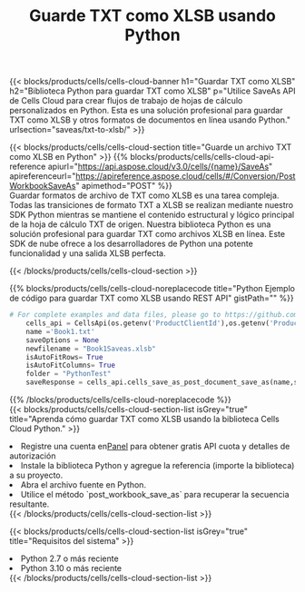 ﻿---
title:  Guarde TXT como XLSB usando Python
description:  Utilizando Aspose.Cells Cloud SDK para Python para guardar el archivo en formato TXT como archivo en formato XLSB.
kwords: Excel, Save TXT as XLSB, REST, Python
howto: How to save TXT as XLSB using Aspose.Cells Cloud Python library.
---
{{< blocks/products/cells/cells-cloud-banner h1="Guardar TXT como XLSB" h2="Biblioteca Python para guardar TXT como XLSB" p="Utilice SaveAs API de Cells Cloud para crear flujos de trabajo de hojas de cálculo personalizados en Python. Esta es una solución profesional para guardar TXT como XLSB y otros formatos de documentos en línea usando Python." urlsection="saveas/txt-to-xlsb/" >}}

{{< blocks/products/cells/cells-cloud-section title="Guarde un archivo TXT como XLSB en Python" >}}
{{% blocks/products/cells/cells-cloud-api-reference apiurl="https://api.aspose.cloud/v3.0/cells/{name}/SaveAs" apireferenceurl="https://apireference.aspose.cloud/cells/#/Conversion/PostWorkbookSaveAs" apimethod="POST" %}}
<br/>
Guardar formatos de archivo de TXT como XLSB es una tarea compleja. Todas las transiciones de formato TXT a XLSB se realizan mediante nuestro SDK Python mientras se mantiene el contenido estructural y lógico principal de la hoja de cálculo TXT de origen. Nuestra biblioteca Python es una solución profesional para guardar TXT como archivos XLSB en línea. Este SDK de nube ofrece a los desarrolladores de Python una potente funcionalidad y una salida XLSB perfecta.

{{< /blocks/products/cells/cells-cloud-section >}}

{{% blocks/products/cells/cells-cloud-noreplacecode title="Python Ejemplo de código para guardar TXT como XLSB usando REST API" gistPath="" %}}
  
```python
# For complete examples and data files, please go to https://github.com/aspose-cells-cloud/aspose-cells-cloud-python/
    cells_api = CellsApi(os.getenv('ProductClientId'),os.getenv('ProductClientSecret'))
    name ='Book1.txt'    
    saveOptions = None
    newfilename = "Book1Saveas.xlsb"
    isAutoFitRows= True
    isAutoFitColumns= True
    folder = "PythonTest"
    saveResponse = cells_api.cells_save_as_post_document_save_as(name,save_options=saveOptions, newfilename=(folder +'/' + newfilename),folder=folder)
```
  
{{% /blocks/products/cells/cells-cloud-noreplacecode %}}
<br/>
{{< blocks/products/cells/cells-cloud-section-list isGrey="true" title="Aprenda cómo guardar TXT como XLSB usando la biblioteca Cells Cloud Python." >}}
<li> Registre una cuenta en<a href="https://dashboard.aspose.cloud/">Panel</a> para obtener gratis API cuota y detalles de autorización</li>
<li>Instale la biblioteca Python y agregue la referencia (importe la biblioteca) a su proyecto.</li>
<li>Abra el archivo fuente en Python.</li>
<li>Utilice el método `post_workbook_save_as` para recuperar la secuencia resultante.</li>
{{< /blocks/products/cells/cells-cloud-section-list >}}

{{< blocks/products/cells/cells-cloud-section-list isGrey="true" title="Requisitos del sistema" >}}
<li>Python 2.7 o más reciente</li>
<li>Python 3.10 o más reciente</li>
{{< /blocks/products/cells/cells-cloud-section-list >}}
